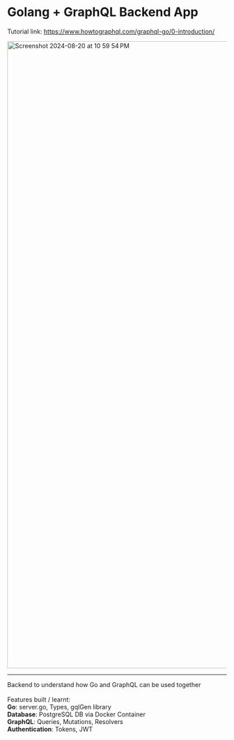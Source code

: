 # Golang + GraphQL Backend App
Tutorial link: https://www.howtographql.com/graphql-go/0-introduction/

<img width="1440" alt="Screenshot 2024-08-20 at 10 59 54 PM" src="https://github.com/user-attachments/assets/c77ba59b-ee6f-4ea1-b5af-e4552579ff80">

------

Backend  to understand how Go and GraphQL can be used together<br>
<br>
Features built / learnt:<br>
**Go**: server.go, Types, gqlGen library<br>
**Database**: PostgreSQL DB via Docker Container<br>
**GraphQL**: Queries, Mutations, Resolvers<br>
**Authentication**: Tokens, JWT
